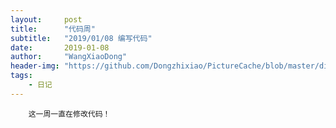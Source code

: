 ```yaml
---
layout:     post
title:      "代码周"
subtitle:   "2019/01/08 编写代码"
date:       2019-01-08
author:     "WangXiaoDong"
header-img: "https://github.com/Dongzhixiao/PictureCache/blob/master/diaryPic/20190108.jpg?raw=true"
tags:
    - 日记
---
```



```
    这一周一直在修改代码！
```

